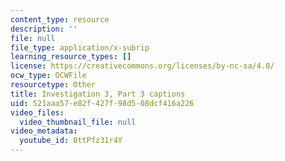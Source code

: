 ```yaml
---
content_type: resource
description: ''
file: null
file_type: application/x-subrip
learning_resource_types: []
license: https://creativecommons.org/licenses/by-nc-sa/4.0/
ocw_type: OCWFile
resourcetype: Other
title: Investigation 3, Part 3 captions
uid: 521aaa57-e82f-427f-98d5-08dcf416a226
video_files:
  video_thumbnail_file: null
video_metadata:
  youtube_id: 0ttPfz31r4Y
---
```

